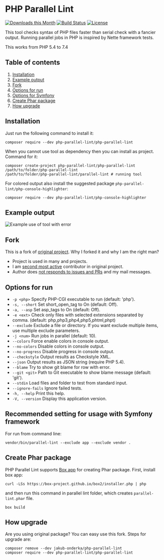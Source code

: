 # PHP Parallel Lint

[![Downloads this Month](https://img.shields.io/packagist/dm/php-parallel-lint/php-parallel-lint.svg)](https://packagist.org/packages/php-parallel-lint/php-parallel-lint)
[![Build Status](https://travis-ci.org/php-parallel-lint/PHP-Parallel-Lint.svg?branch=master)](https://travis-ci.org/php-parallel-lint/PHP-Parallel-Lint)
[![License](https://poser.pugx.org/php-parallel-lint/php-parallel-lint/license.svg)](https://packagist.org/packages/php-parallel-lint/php-parallel-lint)

This tool checks syntax of PHP files faster than serial check with a fancier output.
Running parallel jobs in PHP is inspired by Nette framework tests.

This works from PHP 5.4 to 7.4

## Table of contents

1. [Installation](#installation)
2. [Example output](#example-output)
3. [Fork](#fork)
4. [Options for run](#options-for-run)
5. [Options for Symfony](#recommended-setting-for-usage-with-symfony-framework)
6. [Create Phar package](#create-phar-package)
7. [How upgrade](#how-upgrade)

## Installation

Just run the following command to install it:

    composer require --dev php-parallel-lint/php-parallel-lint

When you cannot use tool as dependency then you can install as project. Command for it:

    composer create-project php-parallel-lint/php-parallel-lint /path/to/folder/php-parallel-lint
    /path/to/folder/php-parallel-lint/parallel-lint # running tool

For colored output also install the suggested package `php-parallel-lint/php-console-highlighter`:

    composer require --dev php-parallel-lint/php-console-highlighter

## Example output

![Example use of tool with error](/tests/examples/example-images/use-error.png?raw=true "Example use of tool with error")


## Fork
This is a fork of [original project](https://github.com/JakubOnderka/PHP-Parallel-Lint). Why I forked it and why I am the right man?

- Project is used in many and projects.
- I am [second most active](https://github.com/JakubOnderka/PHP-Parallel-Lint/graphs/contributors) contributor in original project.
- Author does [not responds to issues and PRs](https://github.com/JakubOnderka/PHP-Parallel-Lint/pulls) and my mail messages.

## Options for run

- `-p <php>`        Specify PHP-CGI executable to run (default: 'php').
- `-s, --short`     Set short_open_tag to On (default: Off).
- `-a, --asp`        Set asp_tags to On (default: Off).
- `-e <ext>`        Check only files with selected extensions separated by comma. (default: php,php3,php4,php5,phtml,phpt)
- `--exclude`       Exclude a file or directory. If you want exclude multiple items, use multiple exclude parameters.
- `-j <num>`        Run <num> jobs in parallel (default: 10).
- `--colors`        Force enable colors in console output.
- `--no-colors`     Disable colors in console output.
- `--no-progress`   Disable progress in console output.
- `--checkstyle`    Output results as Checkstyle XML.
- `--json`          Output results as JSON string (require PHP 5.4).
- `--blame`         Try to show git blame for row with error.
- `--git <git>`     Path to Git executable to show blame message (default: 'git').
- `--stdin`         Load files and folder to test from standard input.
- `--ignore-fails`  Ignore failed tests.
- `-h, --help`      Print this help.
- `-V, --version`   Display this application version.


## Recommended setting for usage with Symfony framework

For run from command line:

    vendor/bin/parallel-lint --exclude app --exclude vendor .

## Create Phar package

PHP Parallel Lint supports [Box app](https://box-project.github.io/box2/) for creating Phar package. First, install box app:


    curl -LSs https://box-project.github.io/box2/installer.php | php


and then run this command in parallel lint folder, which creates `parallel-lint.phar` file.


    box build

## How upgrade

Are you using original package? You can easy use this fork. Steps for upgrade are:

    composer remove --dev jakub-onderka/php-parallel-lint
    composer require --dev php-parallel-lint/php-parallel-lint
